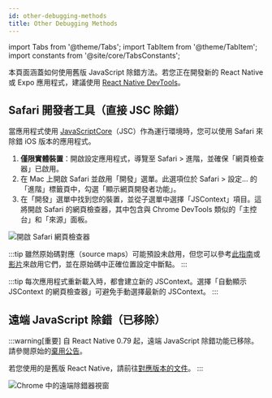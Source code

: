 ```yaml
---
id: other-debugging-methods
title: Other Debugging Methods
---
```


import Tabs from '@theme/Tabs'; import TabItem from '@theme/TabItem'; import constants from '@site/core/TabsConstants';

本頁面涵蓋如何使用舊版 JavaScript 除錯方法。若您正在開發新的 React Native 或 Expo 應用程式，建議使用 [React Native DevTools](./react-native-devtools)。

## Safari 開發者工具（直接 JSC 除錯）

當應用程式使用 [JavaScriptCore](https://trac.webkit.org/wiki/JavaScriptCore)（JSC）作為運行環境時，您可以使用 Safari 來除錯 iOS 版本的應用程式。

1. **僅限實體裝置**：開啟設定應用程式，導覽至 Safari > 進階，並確保「網頁檢查器」已啟用。
2. 在 Mac 上開啟 Safari 並啟用「開發」選單。此選項位於 Safari > 設定... 的「進階」標籤頁中，勾選「顯示網頁開發者功能」。
3. 在「開發」選單中找到您的裝置，並從子選單中選擇「JSContext」項目。這將開啟 Safari 的網頁檢查器，其中包含與 Chrome DevTools 類似的「主控台」和「來源」面板。

![開啟 Safari 網頁檢查器](/docs/assets/debugging-safari-developer-tools.jpg)

:::tip
雖然原始碼對應（source maps）可能預設未啟用，但您可以參考[此指南](https://blog.nparashuram.com/2019/10/debugging-react-native-ios-apps-with.html)或[影片](https://www.youtube.com/watch?v=GrGqIIz51k4)來啟用它們，並在原始碼中正確位置設定中斷點。
:::

:::tip
每次應用程式重新載入時，都會建立新的 JSContext。選擇「自動顯示 JSContext 的網頁檢查器」可避免手動選擇最新的 JSContext。
:::

## 遠端 JavaScript 除錯（已移除）

:::warning[重要]
自 React Native 0.79 起，遠端 JavaScript 除錯功能已移除。請參閱原始的[棄用公告](https://github.com/react-native-community/discussions-and-proposals/discussions/734)。

若您使用的是舊版 React Native，請前往[對應版本的文件](/versions)。
:::

![Chrome 中的遠端除錯器視窗](/docs/assets/debugging-chrome-remote-debugger.jpg)
